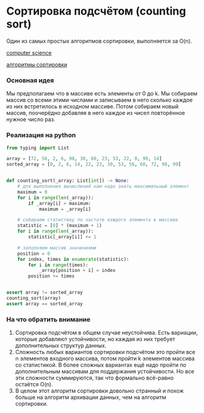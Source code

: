 # Сортировка подсчётом (counting sort)

Один из самых простых алгоритмов сортировки, выполняется за O(n).

[computer science](./meta_computer_science.md)

[алгоритмы сортировки](./meta_algoritmy_sortirovki.md)

### Основная идея

Мы предполагаем что в массиве есть элементы от 0 до k. Мы собираем массив со
всеми этими числами и записываем в него сколько каждое из них встретилось в
исходном массиве. Потом собираем новый массив, поочерёдно добавляя в него
каждое из чисел повторённое нужное число раз.

### Реализация на python

```python
from typing import List

array = [72, 56, 2, 6, 98, 30, 60, 23, 53, 22, 0, 99, 14]
sorted_array = [0, 2, 6, 14, 22, 23, 30, 53, 56, 60, 72, 98, 99]


def counting_sort(_array: List[int]) -> None:
    # для выполнения вычислений нам надо знать максимальный элемент
    maximum = 0
    for i in range(len(_array)):
        if _array[i] > maximum:
            maximum = _array[i]

    # собираем статистику по частоте каждого элемента в массиве
    statistic = [0] * (maximum + 1)
    for i in range(len(_array)):
        statistic[_array[i]] += 1

    # заполняем массив значениями
    position = 0
    for index, times in enumerate(statistic):
        for i in range(times):
            _array[position + i] = index
        position += times


assert array != sorted_array
counting_sort(array)
assert array == sorted_array
```

### На что обратить внимание

1. Сортировка подсчётом в общем случае неустойчива. Есть вариации, которые
   добавляют устойчивости, но каждая из них требует дополнительных структур
   данных.
1. Сложность любых вариантов сортировки подсчётом это пройти все n элементов
   входного массива, потом пройти k элементов массива со статистикой. В более
   сложных вариантах ещё надо пройти по дополнительным массивам для поддержания
   устойчивости. Но все эти сложности суммируются, так что формально всё-равно
   остаётся O(n).
1. В целом этот алгоритм сортировки довольно странный и похож больше на
   алгоритм архивации данных, чем на алгоритм сортировки.

